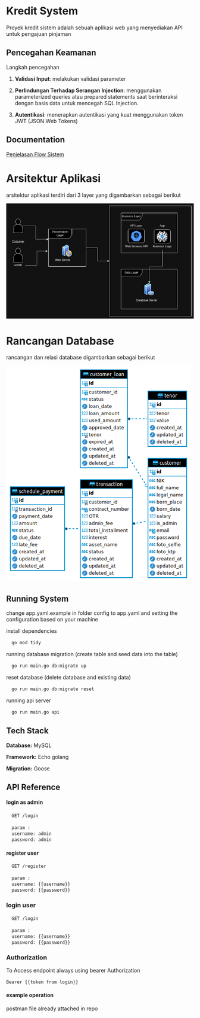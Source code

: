 
# Kredit System

Proyek kredit sistem adalah sebuah aplikasi web yang menyediakan API untuk pengajuan pinjaman

## Pencegahan Keamanan

Langkah pencegahan
1. **Validasi Input**: melakukan validasi parameter

2. **Perlindungan Terhadap Serangan Injection**: menggunakan parameterized queries atau prepared statements saat berinteraksi dengan basis data untuk mencegah SQL Injection.
3. **Autentikasi**: menerapkan autentikasi yang kuat menggunakan token JWT (JSON Web Tokens)

## Documentation

[Penjelasan Flow Sistem](https://gist.github.com/arifkurniawan200/0b3c627a005cb52749193ba9adcc4fa4)

# Arsitektur Aplikasi
arsitektur aplikasi terdiri dari 3 layer yang digambarkan sebagai berikut

![alt text for screen readers](./docs/arcitecture_system.jpg "bank balance")

# Rancangan Database
rancangan dan relasi database digambarkan sebagai berikut

![alt text for screen readers](./docs/kredit_system.png "bank balance")
## Running System

change app.yaml.example in folder config to app.yaml and setting the configuration based on your machine

install dependencies

```bash
  go mod tidy
```

running database migration (create table and seed data into the table)

```bash
  go run main.go db:migrate up
```


reset database (delete database and existing data)

```bash
  go run main.go db:migrate reset
```

running api server

```bash
  go run main.go api
```




## Tech Stack

**Database:** MySQL

**Framework:** Echo golang

**Migration:** Goose
## API Reference

#### login as admin

```http
  GET /login
  
  param :
  username: admin
  password: admin
```

#### register user

```http
  GET /register
  
  param :
  username: {{username}}
  password: {{password}}
```

### login user
```http
  GET /login
  
  param :
  username: {{username}}
  password: {{password}}
```

### Authorization

To Access endpoint always using bearer Authorization

```
Bearer {{token from login}}
```


#### example operation

postman file already attached in repo


